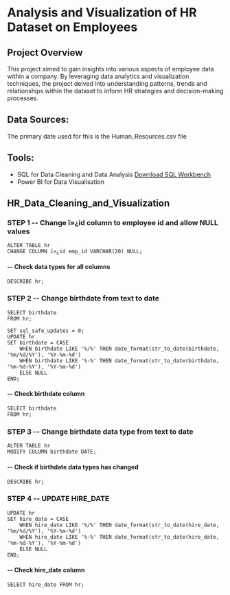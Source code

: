 # Analysis and Visualization of HR Dataset on Employees

## Project Overview
This project aimed to gain insights into various aspects of employee data within a company. By leveraging data analytics and visualization techniques, the project delved into understanding patterns, trends and relationships within the dataset to inform HR strategies and decision-making processes.

## Data Sources:
The primary date used for this is the Human_Resources.csv file

## Tools:
- SQL for Data Cleaning and Data Analysis [Download SQL Workbench]('https://www.mysql.com/products/workbench/')
- Power BI for Data Visualisation

## HR_Data_Cleaning_and_Visualization


### STEP 1 -- Change ï»¿id column to employee id and allow NULL values

	ALTER TABLE hr
	CHANGE COLUMN ï»¿id emp_id VARCHAR(20) NULL;

#### -- Check data types for all columns
	DESCRIBE hr;


### STEP 2 -- Change birthdate from text to date

	SELECT birthdate
	FROM hr;

	SET sql_safe_updates = 0;
	UPDATE hr
	SET birthdate = CASE
	    WHEN birthdate LIKE '%/%' THEN date_format(str_to_date(birthdate, '%m/%d/%Y'), '%Y-%m-%d')
	    WHEN birthdate LIKE '%-%' THEN date_format(str_to_date(birthdate, '%m-%d-%Y'), '%Y-%m-%d')
	    ELSE NULL
	END;
#### -- Check birthdate column
	SELECT birthdate
	FROM hr;

### STEP 3 -- Change birthdate data type from text to date
	ALTER TABLE hr
	MODIFY COLUMN birthdate DATE;
 
#### -- Check if birthdate data types has changed	
	DESCRIBE hr;

### STEP 4 -- UPDATE HIRE_DATE
	UPDATE hr 
	SET hire_date = CASE
	    WHEN hire_date LIKE '%/%' THEN date_format(str_to_date(hire_date, '%m/%d/%Y'), '%Y-%m-%d')
	    WHEN hire_date LIKE '%-%' THEN date_format(str_to_date(hire_date, '%m-%d-%Y'), '%Y-%m-%d')
	    ELSE NULL
	END;
 
#### -- Check hire_date column
	SELECT hire_date FROM hr;
